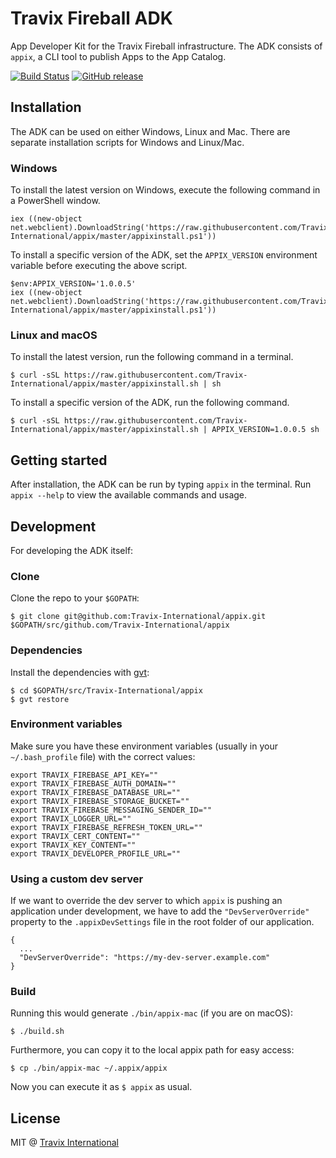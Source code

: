 # Travix Fireball ADK

App Developer Kit for the Travix Fireball infrastructure. The ADK consists of `appix`, a CLI tool to publish Apps to the App Catalog.

[![Build Status](https://travis-ci.org/Travix-International/appix.svg?branch=master)](https://travis-ci.org/Travix-International/appix)
[![GitHub release](https://img.shields.io/github/release/Travix-International/appix.svg)](https://github.com/Travix-International/appix/releases/latest)

## Installation

The ADK can be used on either Windows, Linux and Mac. There are separate installation scripts for Windows and Linux/Mac.

### Windows

To install the latest version on Windows, execute the following command in a PowerShell window.

```
iex ((new-object net.webclient).DownloadString('https://raw.githubusercontent.com/Travix-International/appix/master/appixinstall.ps1'))
```

To install a specific version of the ADK, set the `APPIX_VERSION` environment variable before executing the above script.

```
$env:APPIX_VERSION='1.0.0.5'
iex ((new-object net.webclient).DownloadString('https://raw.githubusercontent.com/Travix-International/appix/master/appixinstall.ps1'))
```

### Linux and macOS

To install the latest version, run the following command in a terminal.

```
$ curl -sSL https://raw.githubusercontent.com/Travix-International/appix/master/appixinstall.sh | sh
```

To install a specific version of the ADK, run the following command.

```
$ curl -sSL https://raw.githubusercontent.com/Travix-International/appix/master/appixinstall.sh | APPIX_VERSION=1.0.0.5 sh
```

## Getting started

After installation, the ADK can be run by typing `appix` in the terminal. Run `appix --help` to view the available commands and usage.

## Development

For developing the ADK itself:

### Clone

Clone the repo to your `$GOPATH`:

```
$ git clone git@github.com:Travix-International/appix.git $GOPATH/src/github.com/Travix-International/appix
```

### Dependencies

Install the dependencies with [gvt](https://github.com/FiloSottile/gvt):

```
$ cd $GOPATH/src/Travix-International/appix
$ gvt restore
```

### Environment variables

Make sure you have these environment variables (usually in your `~/.bash_profile` file) with the correct values:

```
export TRAVIX_FIREBASE_API_KEY=""
export TRAVIX_FIREBASE_AUTH_DOMAIN=""
export TRAVIX_FIREBASE_DATABASE_URL=""
export TRAVIX_FIREBASE_STORAGE_BUCKET=""
export TRAVIX_FIREBASE_MESSAGING_SENDER_ID=""
export TRAVIX_LOGGER_URL=""
export TRAVIX_FIREBASE_REFRESH_TOKEN_URL=""
export TRAVIX_CERT_CONTENT=""
export TRAVIX_KEY_CONTENT=""
export TRAVIX_DEVELOPER_PROFILE_URL=""
```

### Using a custom dev server

If we want to override the dev server to which `appix` is pushing an application under development, we have to add the `"DevServerOverride"` property to the `.appixDevSettings` file in the root folder of our application.

```
{
  ...
  "DevServerOverride": "https://my-dev-server.example.com"
}
```

### Build

Running this would generate `./bin/appix-mac` (if you are on macOS):

```
$ ./build.sh
```

Furthermore, you can copy it to the local appix path for easy access:

```
$ cp ./bin/appix-mac ~/.appix/appix
```

Now you can execute it as `$ appix` as usual.

## License

MIT @ [Travix International](http://travix.com)
